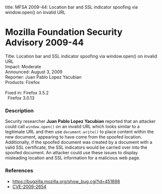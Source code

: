 title: MFSA 2009-44: Location bar and SSL indicator spoofing via window.open() on invalid URL

<h1>Mozilla Foundation Security Advisory 2009-44</h1>

<p>
<span class="label">Title:</span>      Location bar and SSL indicator spoofing via window.open() on invalid URL<br/>
<span class="label">Impact:</span>     Moderate<br/>
<span class="label">Announced:</span>  August 3, 2009<br/>
<span class="label">Reporter:</span>   Juan Pablo Lopez Yacubian<br/>
<span class="label">Products:</span>   Firefox<br/>
<br/>
<span class="label">Fixed in:</span>   Firefox 3.5.2<br/>
<span class="label">&#160;</span>      Firefox 3.0.13<br/>
</p>


<h3>Description</h3>

<p>Security researcher <strong>Juan Pablo Lopez Yacubian</strong>
reported that an attacker could call <code>window.open()</code> on an
invalid URL which looks similar to a legitimate URL and then
use <code>document.write()</code> to place content within the new
document, appearing to have come from the spoofed location.
Additionally, if the spoofed document was created by a document with a
valid SSL certificate, the SSL indicators would be carried over into
the spoofed document.  An attacker could use these issues to display
misleading location and SSL information for a malicious web page.</p>

<h3>References</h3>

<ul>
  <li><a href="https://bugzilla.mozilla.org/show_bug.cgi?id=451898">https://bugzilla.mozilla.org/show_bug.cgi?id=451898</a></li>
  <li><a class="ex-ref" href="http://cve.mitre.org/cgi-bin/cvename.cgi?name=CVE-2009-2654">CVE-2009-2654</a></li>
</ul>



